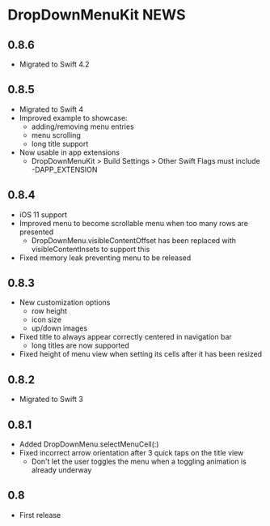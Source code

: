 DropDownMenuKit NEWS
====================

0.8.6
-----

- Migrated to Swift 4.2

0.8.5
-----

- Migrated to Swift 4
- Improved example to showcase:
	- adding/removing menu entries
	- menu scrolling
	- long title support
- Now usable in app extensions 
	- DropDownMenuKit > Build Settings > Other Swift Flags must include -DAPP_EXTENSION 

0.8.4
-----

- iOS 11 support
- Improved menu to become scrollable menu when too many rows are presented
	- DropDownMenu.visibleContentOffset has been replaced with visibleContentInsets to support this
- Fixed memory leak preventing menu to be released

0.8.3
-----

- New customization options
	- row height
	- icon size
	- up/down images
- Fixed title to always appear correctly centered in navigation bar
	- long titles are now supported
- Fixed height of menu view when setting its cells after it has been resized

0.8.2
-----

- Migrated to Swift 3

0.8.1
-----

- Added DropDownMenu.selectMenuCell(:)
- Fixed incorrect arrow orientation after 3 quick taps on the title view
    - Don't let the user toggles the menu when a toggling animation is already underway

0.8
---

- First release

